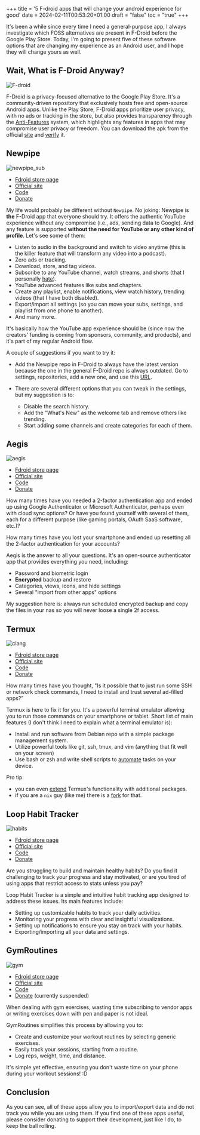 +++
title = '5 F-droid apps that will change your android experience for good'
date = 2024-02-11T00:53:20+01:00
draft = "false"
toc = "true"
+++

It's been a while since every time I need a general-purpose app, I always investigate which FOSS alternatives are present in F-Droid before the Google Play Store. Today, I'm going to present five of these software options that are changing my experience as an Android user, and I hope they will change yours as well.


## Wait, What is F-Droid Anyway?

![F-droid](/images/5-fdroid-apps/fdroid-logo.png)

F-Droid is a privacy-focused alternative to the Google Play Store. It's a community-driven repository that exclusively hosts free and open-source Android apps. Unlike the Play Store, F-Droid apps prioritize user privacy, with no ads or tracking in the store, but also provides transparency through the [Anti-Features](https://f-droid.org/en/docs/Anti-Features/) system, which highlights any features in apps that may compromise user privacy or freedom.
You can download the apk from the official [site](https://f-droid.org/) and [verify](https://f-droid.org/docs/Verifying_Downloaded_APK/) it.

## Newpipe

![newpipe_sub](/images/5-fdroid-apps/newpipe_subs.png)

* [Fdroid store page](https://f-droid.org/packages/org.schabi.newpipe/)
* [Official site](https://newpipe.net/)
* [Code](https://github.com/TeamNewPipe/NewPipe/)
* [Donate](https://liberapay.com/TeamNewPipe/)

My life would probably be different without `Newpipe`. No joking: Newpipe is **the** F-Droid app that everyone should try. It offers the authentic YouTube experience without any compromise (i.e., ads, sending data to Google). And any feature is supported **without the need for YouTube or any other kind of profile**. Let's see some of them:

* Listen to audio in the background and switch to video anytime (this is the killer feature that will transform any video into a podcast).
* Zero ads or tracking.
* Download, store, and tag videos.
* Subscribe to any YouTube channel, watch streams, and shorts (that I personally [hate](https://old.reddit.com/r/uBlockOrigin/comments/143mdqv/code_to_block_youtube_shorts_june_2023/jsem2mh/)).
* YouTube advanced features like subs and chapters.
* Create any playlist, enable notifications, view watch history, trending videos (that I have both disabled).
* Export/import all settings (so you can move your subs, settings, and playlist from one phone to another).
* And many more.

It's basically how the YouTube app experience should be (since now the creators' funding is coming from sponsors, community, and products), and it's part of my regular Android flow.

A couple of suggestions if you want to try it:

* Add the Newpipe repo in F-Droid to always have the latest version because the one in the general F-Droid repo is always outdated. Go to settings, repositories, add a new one, and use this [URL](https://archive.newpipe.net/fdroid/repo/?fingerprint=E2402C78F9B97C6C89E97DB914A2751FDA1D02FE2039CC0897A462BDB57E7501).

* There are several different options that you can tweak in the settings, but my suggestion is to:
    * Disable the search history.
    * Add the "What's New" as the welcome tab and remove others like trending.
    * Start adding some channels and create categories for each of them.

## Aegis

![aegis](/images/5-fdroid-apps/aegis.png)

* [Fdroid store page](https://f-droid.org/packages/org.schabi.newpipe/)
* [Official site](https://getaegis.app/)
* [Code](https://github.com/beemdevelopment/Aegis/tree/master)
* [Donate](https://www.buymeacoffee.com/beemdevelopment)

How many times have you needed a 2-factor authentication app and ended up using Google Authenticator or Microsoft Authenticator, perhaps even with cloud sync options? Or have you found yourself with several of them, each for a different purpose (like gaming portals, OAuth SaaS software, etc.)?

How many times have you lost your smartphone and ended up resetting all the 2-factor authentication for your accounts?

Aegis is the answer to all your questions. It's an open-source authenticator app that provides everything you need, including:

* Password and biometric login
* **Encrypted** backup and restore
* Categories, views, icons, and hide settings
* Several "import from other apps" options

My suggestion here is: always run scheduled encrypted backup and copy the files in your nas so you will never loose a single 2f access.

## Termux

![clang](/images/5-fdroid-apps/termux.jpg)

* [Fdroid store page](https://f-droid.org/packages/com.termux/)
* [Official site](https://termux.com/)
* [Code](https://github.com/termux/termux-app/)
* [Donate](https://termux.com/donate)

How many times have you thought, "Is it possible that to just run some SSH or network check commands, I need to install and trust several ad-filled apps?"

Termux is here to fix it for you. It's a powerful terminal emulator allowing you to run those commands on your smartphone or tablet. Short list of main features (I don't think I need to explain what a terminal emulator is):

* Install and run software from Debian repo with a simple package management system.
* Utilize powerful tools like git, ssh, tmux, and vim (anything that fit well on your screen)
* Use bash or zsh and write shell scripts to [automate](https://wiki.termux.com/wiki/Termux:Tasker) tasks on your device.

Pro tip:
  * you can even [extend](https://wiki.termux.com/wiki/Main_Page#Addons) Termux's functionality with additional packages.
  * if you are a `nix` guy (like me) there is a [fork](https://github.com/nix-community/nix-on-droid-app) for that.

## Loop Habit Tracker

![habits](/images/5-fdroid-apps/habits.png)

* [Fdroid store page](https://f-droid.org/en/packages/org.isoron.uhabits/)
* [Official site](https://loophabit.com/)
* [Code](https://github.com/iSoron/uhabits)
* [Donate](https://loophabit.com/donate)

Are you struggling to build and maintain healthy habits? Do you find it challenging to track your progress and stay motivated, or are you tired of using apps that restrict access to stats unless you pay?

Loop Habit Tracker is a simple and intuitive habit tracking app designed to address these issues. Its main features include:

* Setting up customizable habits to track your daily activities.
* Monitoring your progress with clear and insightful visualizations.
* Setting up notifications to ensure you stay on track with your habits.
* Exporting/importing all your data and settings.

## GymRoutines

![gym](/images/5-fdroid-apps/gymroutines.png)

* [Fdroid store page](https://f-droid.org/en/packages/com.noahjutz.gymroutines/)
* [Official site](https://noahjutz.com/gymroutines/)
* [Code](https://github.com/NoahJutz/GymRoutines)
* [Donate](https://noahjutz.com/donate/) (currently suspended)

When dealing with gym exercises, wasting time subscribing to vendor apps or writing exercises down with pen and paper is not ideal.

GymRoutines simplifies this process by allowing you to:

* Create and customize your workout routines by selecting generic exercises.
* Easily track your sessions, starting from a routine.
* Log reps, weight, time, and distance.

It's simple yet effective, ensuring you don't waste time on your phone during your workout sessions! :D

## Conclusion

As you can see, all of these apps allow you to import/export data and do not track you while you are using them. If you find one of these apps useful, please consider donating to support their development, just like I do, to keep the ball rolling.
